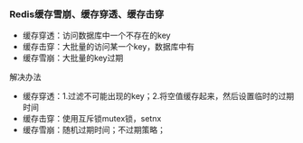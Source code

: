 ### Redis缓存雪崩、缓存穿透、缓存击穿

* 缓存穿透：访问数据库中一个不存在的key
* 缓存击穿：大批量的访问某一个key，数据库中有
* 缓存雪崩：大批量的key过期

解决办法
* 缓存穿透：1.过滤不可能出现的key；2.将空值缓存起来，然后设置临时的过期时间
* 缓存击穿：使用互斥锁mutex锁，setnx
* 缓存雪崩：随机过期时间；不过期策略；